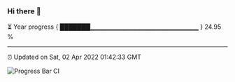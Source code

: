 ### Hi there 👋

⏳ Year progress { ███████▁▁▁▁▁▁▁▁▁▁▁▁▁▁▁▁▁▁▁▁▁▁▁ } 24.95 %

---

⏰ Updated on Sat, 02 Apr 2022 01:42:33 GMT

![Progress Bar CI](https://github.com/ZhaoGui/ZhaoGui/workflows/Progress%20Bar%20CI/badge.svg)

